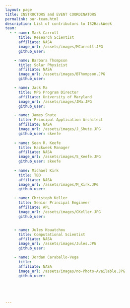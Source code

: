 ```yaml
---
layout: page
title: INSTRUCTORS and EVENT COORDINATORS
permalink: our-team.html
description: List of contributors to IS2HackWeek
team:
  - - name: Mark Carroll
      title: Research Scientist
      affiliate: NASA
      image_url: /assets/images/MCarroll.JPG
      github_user: 

    - name: Barbara Thompson
      title: Solar Physicist
      affiliate: NASA
      image_url: /assets/images/BThompson.JPG
      github_user: 

    - name: Jack Ma
      title: MPS Program Director
      affiliate: University of Maryland
      image_url: /assets/images/JMa.JPG
      github_user: 

    - name: James Shute
      title: Principal Application Architect
      affiliate: NASA
      image_url: /assets/images/J_Shute.JPG
      github_user: skeefe
 
    - name: Sean R. Keefe
      title: Hackweek Manager
      affiliate: NASA
      image_url: /assets/images/S_Keefe.JPG
      github_user: skeefe
      
    - name: Michael Kirk
      title: TBD
      affiliate: NASA
      image_url: /assets/images/M_Kirk.JPG
      github_user: 

    - name: Christoph Keller
      title: Senior Principal Engineer
      affiliate: APL
      image_url: /assets/images/CKeller.JPG
      github_user:


    - name: Jules Kouatchou
      title: Computational Scientist
      affiliate: NASA
      image_url: /assets/images/Jules.JPG
      github_user: 

    - name: Jordan Caraballo-Vega
      title: 
      affiliate: NASA
      image_url: /assets/images/no-Photo-Available.JPG
      github_user: 



    

---
```

